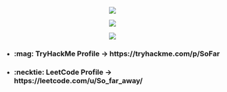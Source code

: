 <p align="center">
  <img src="https://leetcard.jacoblin.cool/So_far_away?theme=dark&font=Kadwa">
</p>
<p align="center">
  <img src="https://github-readme-streak-stats.herokuapp.com/?user=SafarSofar&theme=tokyonight&hide_border=true">  
</p>
<p align="center">
  <img src="https://github-readme-stats.vercel.app/api/top-langs/?username=SafarSofar&theme=tokyonight&show_icons=true&hide_border=true&layout=compact">  
</p>

- <h3> :mag: TryHackMe Profile -> https://tryhackme.com/p/SoFar </h3>
- <h3> :necktie: LeetCode Profile -> https://leetcode.com/u/So_far_away/ </h3>
